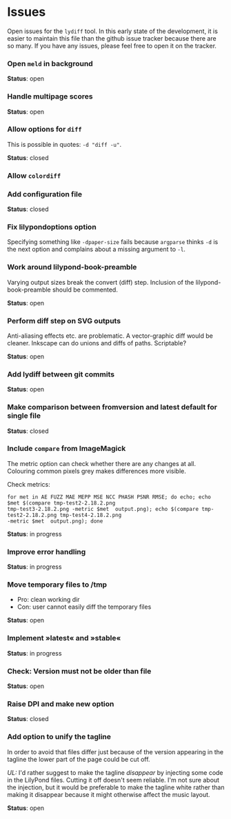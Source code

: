 # Issues

Open issues for the `lydiff` tool. In this early state of the development, it is easier to maintain this file than the github issue tracker because there are so many. If you have any issues, please feel free to open it on the tracker.

### Open `meld` in background

**Status**: open

### Handle multipage scores
**Status**: open

### Allow options for `diff`
This is possible in quotes: `-d "diff -u"`.

**Status**: closed

### Allow `colordiff`

### Add configuration file
**Status**: closed

### Fix lilypondoptions option

Specifying something like `-dpaper-size` fails because `argparse` thinks `-d` is the next option and complains
about a missing argument to `-l`.

### Work around lilypond-book-preamble
Varying output sizes break the convert (diff) step.
Inclusion of the lilypond-book-preamble should be commented.

**Status**: open

### Perform diff step on SVG outputs

Anti-aliasing effects etc. are problematic. A vector-graphic diff would be cleaner. Inkscape can do unions and diffs of paths. Scriptable?

**Status**: open

### Add lydiff between git commits

**Status**: open

### Make comparison between fromversion and latest default for single file

**Status**: closed

### Include `compare` from ImageMagick
The metric option can check whether there are any changes at all. Colouring common pixels grey makes differences more visible.

Check metrics:

```
for met in AE FUZZ MAE MEPP MSE NCC PHASH PSNR RMSE; do echo; echo $met $(compare tmp-test2-2.18.2.png
tmp-test3-2.18.2.png -metric $met  output.png); echo $(compare tmp-test2-2.18.2.png tmp-test4-2.18.2.png
-metric $met  output.png); done
```

**Status**: in progress

### Improve error handling

**Status**: in progress

### Move temporary files to /tmp

* Pro: clean working dir
* Con: user cannot easily diff the temporary files

**Status**: open

### Implement »latest« and »stable«

**Status**: in progress

### Check: Version must not be older than file

**Status**: open

### Raise DPI and make new option

**Status**: closed

### Add option to unify the tagline

In order to avoid that files differ just because of the version
appearing in the tagline the lower part of the page could be
cut off.

*UL:* I'd rather suggest to make the tagline *disappear* by injecting some code in the LilyPond files.
Cutting it off doesn't seem reliable. I'm not sure about the injection, but it would be preferable to
make the tagline white rather than making it disappear because it might otherwise affect the music layout.

**Status**: open
